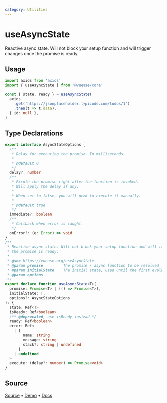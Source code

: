 ```yaml
---
category: Utilities
---
```


# useAsyncState

Reactive async state. Will not block your setup function and will trigger changes once the promise is ready.

## Usage

```ts
import axios from 'axios'
import { useAsyncState } from '@vueuse/core'

const { state, ready } = useAsyncState(
  axios
    .get('https://jsonplaceholder.typicode.com/todos/1')
    .then(t => t.data),
  { id: null },
)
```


<!--FOOTER_STARTS-->
## Type Declarations

```typescript
export interface AsyncStateOptions {
  /**
   * Delay for executing the promise. In milliseconds.
   *
   * @default 0
   */
  delay?: number
  /**
   * Excute the promise right after the function is invoked.
   * Will apply the delay if any.
   *
   * When set to false, you will need to execute it manually.
   *
   * @default true
   */
  immediate?: boolean
  /**
   * Callback when error is caught.
   */
  onError?: (e: Error) => void
}
/**
 * Reactive async state. Will not block your setup function and will triggers changes once
 * the promise is ready.
 *
 * @see https://vueuse.org/useAsyncState
 * @param promise         The promise / async function to be resolved
 * @param initialState    The initial state, used until the first evaluation finishes
 * @param options
 */
export declare function useAsyncState<T>(
  promise: Promise<T> | (() => Promise<T>),
  initialState: T,
  options?: AsyncStateOptions
): {
  state: Ref<T>
  isReady: Ref<boolean>
  /** @deprecated, use isReady instead */
  ready: Ref<boolean>
  error: Ref<
    | {
        name: string
        message: string
        stack?: string | undefined
      }
    | undefined
  >
  execute: (delay?: number) => Promise<void>
}
```

## Source

[Source](https://github.com/vueuse/vueuse/blob/main/packages/core/useAsyncState/index.ts) • [Demo](https://github.com/vueuse/vueuse/blob/main/packages/core/useAsyncState/demo.vue) • [Docs](https://github.com/vueuse/vueuse/blob/main/packages/core/useAsyncState/index.md)


<!--FOOTER_ENDS-->
